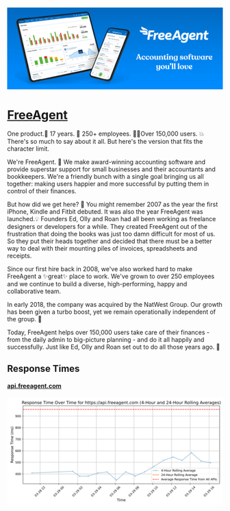 [![Visit FreeAgent](imagePreview.png)](https://freeagent.com)

# [FreeAgent](https://freeagent.com)

One product.🤳 17 years. 📆 250+ employees. 🧑‍💻Over 150,000 users. 💥There's so much to say about it all. But here's the version that fits the character limit.

We're FreeAgent. 👋 We make award-winning accounting software and provide superstar support for small businesses and their accountants and bookkeepers. We're a friendly bunch with a single goal bringing us all together: making users happier and more successful by putting them in control of their finances.

But how did we get here? 🤔 You might remember 2007 as the year the first iPhone, Kindle and Fitbit debuted. It was also the year FreeAgent was launched.💡 Founders Ed, Olly and Roan had all been working as freelance designers or developers for a while. They created FreeAgent out of the frustration that doing the books was just too damn difficult for most of us. So they put their heads together and decided that there must be a better way to deal with their mounting piles of invoices, spreadsheets and receipts.

Since our first hire back in 2008, we've also worked hard to make FreeAgent a ✨great✨ place to work.  We've grown to over 250 employees and we continue to build a diverse, high-performing, happy and collaborative team.

In early 2018,  the company was acquired by the NatWest Group. Our growth has been given a turbo boost, yet we remain operationally independent of the group. 🚀

Today, FreeAgent helps over 150,000 users take care of their finances - from the daily admin to big-picture planning - and do it all happily and successfully. Just like Ed, Olly and Roan set out to do all those years ago. 💙

## Response Times

#### [api.freeagent.com](https://api.freeagent.com)

![api.freeagent.com](response-time-charts/6170692e667265656167656e742e636f6d.svg)

